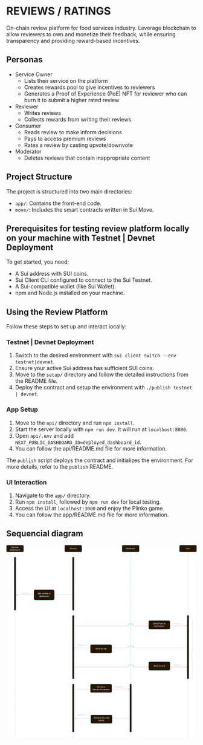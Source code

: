 # REVIEWS / RATINGS

On-chain review platform for food services industry.
Leverage blockchain to allow reviewers to own and monetize their feedback, while ensuring transparency and providing reward-based incentives.

## Personas
- Service Owner
  - Lists their service on the platform
  - Creates rewards pool to give incentives to reviewers
  - Generates a Proof of Experience (PoE) NFT for reviewer who can burn it to submit a higher rated review
- Reviewer
  - Writes reviews
  - Collects rewards from writing their reviews
- Consumer
  - Reads review to make inform decisions
  - Pays to access premium reviews
  - Rates a review by casting upvote/downvote
- Moderator
  - Deletes reviews that contain inappropriate content

## Project Structure
The project is structured into two main directories:
- `app/`: Contains the front-end code.
- `move/`: Includes the smart contracts written in Sui Move.

## Prerequisites for testing review platform locally on your machine with Testnet | Devnet Deployment
To get started, you need:
- A Sui address with SUI coins.
- Sui Client CLI configured to connect to the Sui Testnet.
- A Sui-compatible wallet (like Sui Wallet).
- npm and Node.js installed on your machine.

## Using the Review Platform
Follow these steps to set up and interact locally:

### Testnet | Devnet Deployment
1. Switch to the desired environment with `sui client switch --env testnet|devnet`.
2. Ensure your active Sui address has sufficient SUI coins.
3. Move to the `setup/` directory and follow the detailed instructions from the README file.
4. Deploy the contract and setup the environment with `./publish testnet | devnet`.

### App Setup
1. Move to the `api/` directory and run `npm install`.
2. Start the server locally with `npm run dev`. It will run at `localhost:8080`.
3. Open `api/.env` and add `NEXT_PUBLIC_DASHBOARD_ID=deployed_dashboard_id`.
4. You can follow the api/README.md file for more information.

The `publish` script deploys the contract and initializes the environment. For more details, refer to the `publish` README.

### UI Interaction
1. Navigate to the `app/` directory.
2. Run `npm install`, followed by `npm run dev` for local testing.
3. Access the UI at `localhost:3000` and enjoy the Plinko game.
4. You can follow the app/README.md file for more information.

## Sequencial diagram

![seq_diagram](seq_diagram.png)